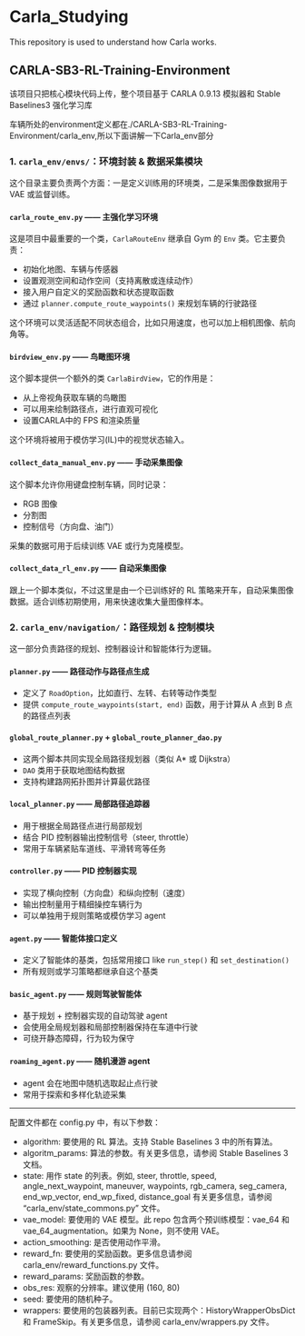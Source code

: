# Carla_Studying
This repository is used to understand how Carla works.

## CARLA-SB3-RL-Training-Environment
该项目只把核心模块代码上传，整个项目基于 CARLA 0.9.13 模拟器和 Stable Baselines3 强化学习库

车辆所处的environment定义都在./CARLA-SB3-RL-Training-Environment/carla_env,所以下面讲解一下Carla_env部分

### 1. `carla_env/envs/`：环境封装 & 数据采集模块

这个目录主要负责两个方面：一是定义训练用的环境类，二是采集图像数据用于 VAE 或监督训练。

#### `carla_route_env.py` —— 主强化学习环境

这是项目中最重要的一个类，`CarlaRouteEnv` 继承自 Gym 的 `Env` 类。它主要负责：

- 初始化地图、车辆与传感器
- 设置观测空间和动作空间（支持离散或连续动作）
- 接入用户自定义的奖励函数和状态提取函数
- 通过 `planner.compute_route_waypoints()` 来规划车辆的行驶路径


这个环境可以灵活适配不同状态组合，比如只用速度，也可以加上相机图像、航向角等。


#### `birdview_env.py` —— 鸟瞰图环境

这个脚本提供一个额外的类 `CarlaBirdView`，它的作用是：

- 从上帝视角获取车辆的鸟瞰图
- 可以用来绘制路径点，进行直观可视化
- 设置CARLA中的 FPS 和渲染质量

这个环境将被用于模仿学习(IL)中的视觉状态输入。


#### `collect_data_manual_env.py` —— 手动采集图像

这个脚本允许你用键盘控制车辆，同时记录：

- RGB 图像
- 分割图
- 控制信号（方向盘、油门）

采集的数据可用于后续训练 VAE 或行为克隆模型。


#### `collect_data_rl_env.py` —— 自动采集图像

跟上一个脚本类似，不过这里是由一个已训练好的 RL 策略来开车，自动采集图像数据。适合训练初期使用，用来快速收集大量图像样本。


### 2. `carla_env/navigation/`：路径规划 & 控制模块

这一部分负责路径的规划、控制器设计和智能体行为逻辑。

#### `planner.py` —— 路径动作与路径点生成

- 定义了 `RoadOption`，比如直行、左转、右转等动作类型
- 提供 `compute_route_waypoints(start, end)` 函数，用于计算从 A 点到 B 点的路径点列表


#### `global_route_planner.py` + `global_route_planner_dao.py`

- 这两个脚本共同实现全局路径规划器（类似 A* 或 Dijkstra）
- `DAO` 类用于获取地图结构数据
- 支持构建路网拓扑图并计算最优路径


#### `local_planner.py` —— 局部路径追踪器

- 用于根据全局路径点进行局部规划
- 结合 PID 控制器输出控制信号（steer, throttle）
- 常用于车辆紧贴车道线、平滑转弯等任务


#### `controller.py` —— PID 控制器实现

- 实现了横向控制（方向盘）和纵向控制（速度）
- 输出控制量用于精细操控车辆行为
- 可以单独用于规则策略或模仿学习 agent


#### `agent.py` —— 智能体接口定义

- 定义了智能体的基类，包括常用接口 like `run_step()` 和 `set_destination()`
- 所有规则或学习策略都继承自这个基类


#### `basic_agent.py` —— 规则驾驶智能体

- 基于规划 + 控制器实现的自动驾驶 agent
- 会使用全局规划器和局部控制器保持在车道中行驶
- 可绕开静态障碍，行为较为保守

#### `roaming_agent.py` —— 随机漫游 agent

- agent 会在地图中随机选取起止点行驶
- 常用于探索和多样化轨迹采集

---

配置文件都在 config.py 中，有以下参数：

- algorithm: 要使用的 RL 算法。支持 Stable Baselines 3 中的所有算法。
- algoritm_params: 算法的参数。有关更多信息，请参阅 Stable Baselines 3 文档。
- state: 用作 state 的列表。例如, steer, throttle, speed, angle_next_waypoint, maneuver, waypoints, rgb_camera, seg_camera, end_wp_vector, end_wp_fixed, distance_goal 有关更多信息，请参阅 “carla_env/state_commons.py” 文件。
- vae_model: 要使用的 VAE 模型。此 repo 包含两个预训练模型：vae_64 和 vae_64_augmentation。如果为 None，则不使用 VAE。
- action_smoothing: 是否使用动作平滑。
- reward_fn: 要使用的奖励函数。更多信息请参阅 carla_env/reward_functions.py 文件。
- reward_params: 奖励函数的参数。
- obs_res: 观察的分辨率。建议使用 (160, 80)
- seed: 要使用的随机种子。
- wrappers: 要使用的包装器列表。目前已实现两个：HistoryWrapperObsDict 和 FrameSkip。有关更多信息，请参阅 carla_env/wrappers.py 文件。
